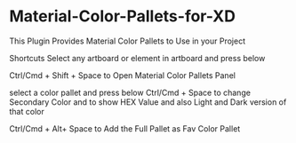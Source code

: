 # Material-Color-Pallets-for-XD

This Plugin Provides Material Color Pallets to Use in your Project

Shortcuts
Select any artboard or element in artboard and press below

Ctrl/Cmd + Shift + Space    to Open Material Color Pallets Panel

select a color pallet and press below
Ctrl/Cmd + Space    to change Secondary Color and to show HEX Value and also Light and Dark version of that color

Ctrl/Cmd + Alt+ Space  to Add the Full Pallet as Fav Color Pallet
